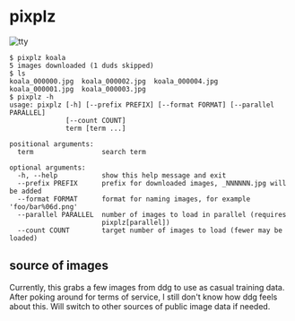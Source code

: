 pixplz
======

![tty](https://cloud.githubusercontent.com/assets/118367/22622250/b9973962-eb03-11e6-8b54-7a1d49497a04.gif)

```
$ pixplz koala
5 images downloaded (1 duds skipped)
$ ls
koala_000000.jpg  koala_000002.jpg  koala_000004.jpg
koala_000001.jpg  koala_000003.jpg
$ pixplz -h
usage: pixplz [-h] [--prefix PREFIX] [--format FORMAT] [--parallel PARALLEL]
              [--count COUNT]
              term [term ...]

positional arguments:
  term                 search term

optional arguments:
  -h, --help           show this help message and exit
  --prefix PREFIX      prefix for downloaded images, _NNNNNN.jpg will be added
  --format FORMAT      format for naming images, for example 'foo/bar%06d.png'
  --parallel PARALLEL  number of images to load in parallel (requires
                       pixplz[parallel])
  --count COUNT        target number of images to load (fewer may be loaded)
```

source of images
----------------

Currently, this grabs a few images from ddg to use as casual training data.
After poking around for terms of service, I still don't
know how ddg feels about this.  Will switch to other sources
of public image data if needed.

